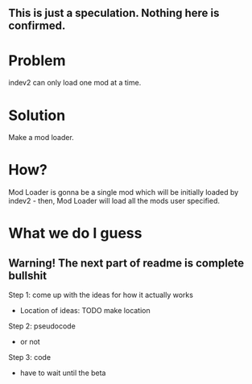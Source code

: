 ## This is just a speculation. Nothing here is confirmed.

# Problem

indev2 can only load one mod at a time.


# Solution

Make a mod loader.


# How?

Mod Loader is gonna be a single mod which will be initially loaded by indev2 - then, Mod Loader will load all the mods user specified.


# What we do I guess
## Warning! The next part of readme is complete bullshit

Step 1: come up with the ideas for how it actually works
 - Location of ideas: TODO make location

Step 2: pseudocode
 - or not

Step 3: code
 - have to wait until the beta
